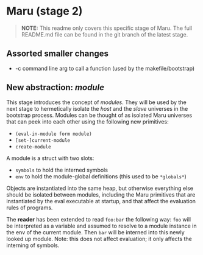 # Maru (stage 2)

> **NOTE:** This readme only covers this specific stage of Maru. The full README.md file can be found in the git branch of the latest stage.

## Assorted smaller changes

- -c command line arg to call a function (used by the makefile/bootstrap)

## New abstraction: *module*

This stage introduces the concept of *modules*. They will be used by the next stage to hermetically isolate the *host* and the *slave* universes in the bootstrap process. Modules can be thought of as isolated Maru universes that can peek into each other using the following new primitives:

- `(eval-in-module form module)`
- `[set-]current-module`
- `create-module`

A module is a struct with two slots:
- `symbols` to hold the interned symbols
- `env` to hold the module-global definitions (this used to be `*globals*`)

Objects are instantiated into the same heap, but otherwise everything else should be isolated between modules, including the Maru primitives that are instantiated by the eval executable at startup, and that affect the evaluation rules of programs.

The **reader** has been extended to read `foo:bar` the following way: `foo` will be interpreted as a variable and assumed to resolve to a module instance in the env of the current module. Then `bar` will be interned into this newly looked up module. Note: this does not affect evaluation; it only affects the interning of symbols.
